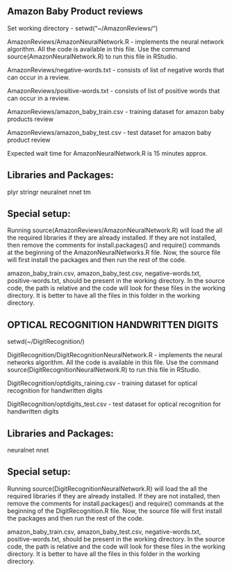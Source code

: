 ## Amazon Baby Product reviews

Set working directory - setwd(“~/AmazonReviews/“)

AmazonReviews/AmazonNeuralNetwork.R - implements the neural network algorithm. All the code is available in this file. Use the command source(AmazonNeuralNetwork.R) to run this file in RStudio.

AmazonReviews/negative-words.txt - consists of list of negative words that can occur in a review.

AmazonReviews/positive-words.txt - consists of list of positive words that can occur in a review.

AmazonReviews/amazon_baby_train.csv - training dataset for amazon baby products review

AmazonReviews/amazon_baby_test.csv - test dataset for amazon baby product review

Expected wait time for AmazonNeuralNetwork.R is 15 minutes approx.

Libraries and Packages:
----------------------------
plyr
stringr
neuralnet
nnet
tm 

Special setup:
----------------------
Running source(AmazonReviews/AmazonNeuralNetwork.R) will load the all the required libraries if they are already installed. If they are not installed, then remove the comments for install.packages() and require() commands at the beginning of the AmazonNeuralNetworks.R file. Now, the source file will first install the packages and then run the rest of the code.

amazon_baby_train.csv, amazon_baby_test.csv, negative-words.txt, positive-words.txt, should be present in the working directory. In the source code, the path is relative and the code will look for these files in the working directory. It is better to have all the files in this folder in the working directory.


## OPTICAL RECOGNITION HANDWRITTEN DIGITS

setwd(~/DigitRecognition/)

DigitRecognition/DigitRecognitionNeuralNetwork.R - implements the neural networks algorithm. All the code is available in this file. Use the command source(DigitRecognitionNeuralNetwork.R) to run this file in RStudio.

DigitRecognition/optdigits_raining.csv - training dataset for optical recognition for handwritten digits

DigitRecognition/optdigits_test.csv - test dataset for optical recognition for handwritten digits

Libraries and Packages:
----------------------------
neuralnet
nnet 

Special setup:
----------------------
Running source(DigitRecognitionNeuralNetwork.R) will load the all the required libraries if they are already installed. If they are not installed, then remove the comments for install.packages() and require() commands at the beginning of the DigitRecognition.R file. Now, the source file will first install the packages and then run the rest of the code.

amazon_baby_train.csv, amazon_baby_test.csv, negative-words.txt, positive-words.txt, should be present in the working directory. In the source code, the path is relative and the code will look for these files in the working directory. It is better to have all the files in this folder in the working directory.
